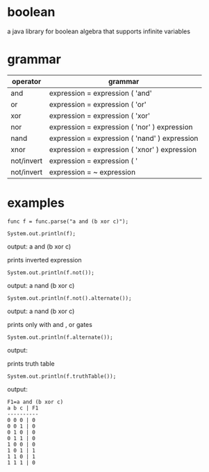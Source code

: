 # boolean

a java library for boolean algebra that supports infinite variables

# grammar

| operator   | grammar                                       |
| ---------- | --------------------------------------------- |
| and        | expression = expression ( 'and'               | '&&' | '&' | '.' | '\*' ) expression |
| or         | expression = expression ( 'or'                | ' |  | ' | ' | ' | '+' ) expression |
| xor        | expression = expression ( 'xor'               | '^' ) expression |
| nor        | expression = expression ( 'nor' ) expression  |
| nand       | expression = expression ( 'nand' ) expression |
| xnor       | expression = expression ( 'xnor' ) expression |
| not/invert | expression = expression ( '                   | ! ) |
| not/invert | expression = ~ expression                     |

# examples

`func f = func.parse("a and (b xor c)");`

`System.out.println(f);`

output: a and (b xor c)

prints inverted expression

`System.out.println(f.not());`

output: a nand (b xor c)

`System.out.println(f.not().alternate());`

output: a nand (b xor c)

prints only with and , or gates

`System.out.println(f.alternate());`

output:

prints truth table

`System.out.println(f.truthTable());`

output:

```
F1=a and (b xor c)
a b c | F1
----------
0 0 0 | 0
0 0 1 | 0
0 1 0 | 0
0 1 1 | 0
1 0 0 | 0
1 0 1 | 1
1 1 0 | 1
1 1 1 | 0
```
